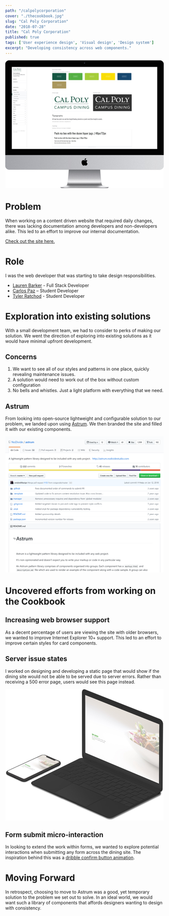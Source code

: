 ```yaml
---
path: "/calpolycorporation"
cover: "./thecookbook.jpg"
slug: "Cal Poly Corporation"
date: "2018-07-28"
title: "Cal Poly Corporation"
published: true
tags: ['User experience design', 'Visual design', 'Design system']
excerpt: "Developing consistency across web components."
---
```


![Mockup of finished pattern library](./images/cookbook-preview.jpg)

# Problem
When working on a content driven website that required daily changes, there was lacking documentation among developers and non-developers alike. This led to an effort to improve our internal documentation. 

<a href="https://www.calpolydining.com/cookbook" target="_blank">Check out the site here.</a>


# Role
I was the web developer that was starting to take design responsibilities.

+ [Lauren Barker](https://www.linkedin.com/in/weblbdesigns/) - Full Stack Developer
+ [Carlos Paz]() – Student Developer
+ [Tyler Ratchod]() - Student Developer


# Exploration into existing solutions
With a small development team, we had to consider to perks of making our solution. We went the direction of exploring into existing solutions as it would have minimal upfront development.

## Concerns
1. We want to see all of our styles and patterns in one place, quickly revealing maintenance issues.
2. A solution would need to work out of the box without custom configuration
3. No bells and whistles. Just a light platform with everything that we need. 

## Astrum
From looking into open-source lightweight and configurable solution to our problem, we landed upon using [Astrum](https://github.com/NoDivide/astrum). We then branded the site and filled it with our existing components. 

![Mockup of finished pattern library](./images/astrum.png)


# Uncovered efforts from working on the Cookbook
  
## Increasing web browser support
As a decent percentage of users are viewing the site with older browsers, we wanted to improve Internet Explorer 10+ support. This led to an effort to improve certain styles for card components. 

 
## Server issue states 
I worked on designing and developing a static page that would show if the dining site would not be able to be served due to server errors. Rather than receiving a 500 error page, users would see this page instead.
 
 ![Mockup of finished pattern library](./images/server-error-mockup.jpg)

## Form submit micro-interaction
In looking to extend the work within forms, we wanted to explore potential interactions when submitting any form across the dining site. The inspiration behind this was a [dribble confirm button animation](https://dribbble.com/shots/6538291-Confirm-button-animation).

# Moving Forward
In retrospect, choosing to move to Astrum was a good, yet temporary solution to the problem we set out to solve. In an ideal world, we would want such a library of components that affords designers wanting to design with consistency. 